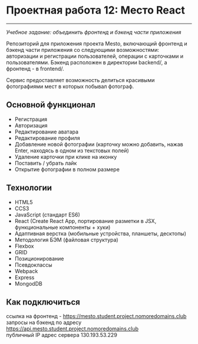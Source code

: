 # Проектная работа 12: Место React
------
_Учебное задание: объединить фронтенд и бэкенд части приложения_  

Репозиторий для приложения проекта Mesto, включающий фронтенд и бэкенд части приложения со следующими возможностями: авторизации и регистрации пользователей, операции с карточками и пользователями. Бэкенд расположен в директории backend/, а фронтенд - в frontend/.  

Сервис предоставляет возможность делиться красивыми фотографиями мест в которых побывал фотограф.  

## Основной функционал  
* Регистрация  
* Авторизация  
* Редактирование аватара  
* Редактирование профиля  
* Добавление новой фотографии (карточку можно добавить, нажав Enter, находясь в одном из текстовых полей)  
* Удаление карточки при клике на иконку  
* Поставить / убрать лайк  
* Открытие фотографии в полном размере    

## Технологии  
* HTML5  
* CCS3  
* JavaScript (стандарт ES6)  
* React (Create React App, портирование разметки в JSX, функциональные компоненты + хуки)  
* Адаптивная верстка (мобильные устройства, планшеты, десктопы)  
* Методология БЭМ (файловая структура)  
* Flexbox  
* GRID  
* Позиционирование  
* Псевдоклассы  
* Webpack  
* Express  
* MongodDB    

## Как подключиться  
ссылка на фронтенд - https://mesto.student.project.nomoredomains.club  
запросы на бэкенд по адресу https://api.mesto.student.project.nomoredomains.club  
публичный IP адрес сервера 130.193.53.229

